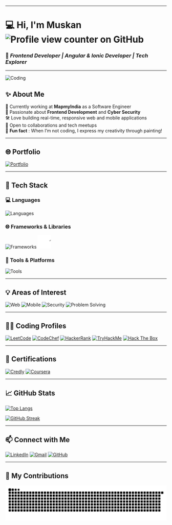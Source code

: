 
---

# 💻 Hi, I'm Muskan ![Profile view counter on GitHub](https://komarev.com/ghpvc/?username=Miko-29)
### 🚀 ***Frontend Developer | Angular & Ionic Developer | Tech Explorer***

---

![Coding](https://i.pinimg.com/originals/d8/5d/45/d85d4581632bcf7f14a4bab4914f5d1e.gif)

## ✨ About Me

 💼 Currently working at **MapmyIndia** as a Software Engineer  
 🎯 Passionate about **Frontend Development** and **Cyber Security**  
 🛠️ Love building real-time, responsive web and mobile applications  
 🤝 Open to collaborations and tech meetups  
 🎨 **Fun fact** : When I’m not coding, I express my creativity through painting!

---

## 🌐 Portfolio
[![Portfolio](https://img.shields.io/badge/-Visit%20My%20Portfolio-black?style=for-the-badge&logo=google-chrome&logoColor=FF6B00)](https://miko-29.github.io/Portfolio-v1/)

---

## 🚀 Tech Stack

### 💻 Languages  
![Languages](https://skillicons.dev/icons?i=typescript,javascript,cpp,java,python,html,css,bash&theme=dark)

### 🌐 Frameworks & Libraries  
![Frameworks](https://skillicons.dev/icons?i=angular&theme=dark)
<img src="https://raw.githubusercontent.com/Miko-29/Miko-29/main/ionic%20light%20logo%20black.png" alt="Ionic Light Logo" width="42">

### 🧰 Tools & Platforms  
![Tools](https://skillicons.dev/icons?i=git,github,gitlab,postman,vscode,linux&theme=dark)

---

## 💡 Areas of Interest  
![Web](https://img.shields.io/badge/Web%20Design%20&%20Development-ffffff?style=for-the-badge&logo=angular&logoColor=red)
![Mobile](https://img.shields.io/badge/Mobile%20App%20Development-008000?style=for-the-badge&logo=android&logoColor=green)
![Security](https://img.shields.io/badge/Cyber%20Security-0f0f0f?style=for-the-badge&logo=hackthebox&logoColor=white)
![Problem Solving](https://img.shields.io/badge/Problem%20Solving-ffcc00?style=for-the-badge&logo=leetcode&logoColor=black)

---

## 🧑‍💻 Coding Profiles

[![LeetCode](https://img.shields.io/badge/LeetCode-FFA116?style=for-the-badge&logo=leetcode&logoColor=black)](https://leetcode.com/miko29)
[![CodeChef](https://img.shields.io/badge/CodeChef-5B4638?style=for-the-badge&logo=codechef&logoColor=white)](https://www.codechef.com/users/miko29)
[![HackerRank](https://img.shields.io/badge/HackerRank-2EC866?style=for-the-badge&logo=hackerrank&logoColor=white)](https://www.hackerrank.com/profile/miko2916)
[![TryHackMe](https://img.shields.io/badge/TryHackMe-%23212C42?style=for-the-badge&logo=tryhackme&logoColor=white)](https://tryhackme.com/p/miko29)
[![Hack The Box](https://img.shields.io/badge/Hack%20The%20Box-111927?style=for-the-badge&logo=hackthebox&logoColor=9FEF00)](https://app.hackthebox.com/profile/miko29)

---

## 🏅 Certifications

[![Credly](https://img.shields.io/badge/Credly-FF6B00?style=for-the-badge&logo=credly&logoColor=white)](https://www.credly.com/users/muskan-kumari.413e6e77/badges)
[![Coursera](https://img.shields.io/badge/Coursera-0056D2?style=for-the-badge&logo=credly&logoColor=white)](https://www.coursera.org/user/9db37ae8ddd83cc8b4c77214344c714b)

---

## 📈 GitHub Stats  

[![Top Langs](https://github-readme-stats.vercel.app/api/top-langs/?username=Miko-29&layout=pie&theme=dracula&hide_border=true)](https://github.com/anuraghazra/github-readme-stats)

[![GitHub Streak](https://streak-stats.demolab.com?user=Miko-29&theme=dracula&hide_border=true)](https://git.io/streak-stats)

---

## 📫 Connect with Me

[![LinkedIn](https://img.shields.io/badge/-LinkedIn-0A66C2?style=for-the-badge&logo=linkedin&logoColor=white)](https://in.linkedin.com/in/muskan-kumari-7a8937227)
[![Gmail](https://img.shields.io/badge/-Gmail-D14836?style=for-the-badge&logo=gmail&logoColor=white)](mailto:muskan2912002@gmail.com)
[![GitHub](https://img.shields.io/badge/-GitHub-181717?style=for-the-badge&logo=github&logoColor=white)](https://github.com/Miko-29)

---

## 🐍 My Contributions

![GitHub Snake Dark](https://raw.githubusercontent.com/Miko-29/snk/output/github-contribution-grid-snake-dark.svg)


